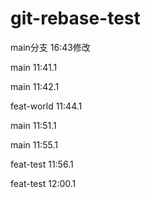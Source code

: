 # git-rebase-test

main分支  16:43修改

main  11:41.1

main  11:42.1

feat-world  11:44.1

main  11:51.1

main  11:55.1

feat-test  11:56.1

feat-test  12:00.1